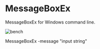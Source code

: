 # MessageBoxEx
MessageBoxEx for Windows command line.

![bench](https://raw.githubusercontent.com/pedromagician/CMD_InputBoxEx/main/pic/screenshot.png)

MessageBoxEx -message "input string"
